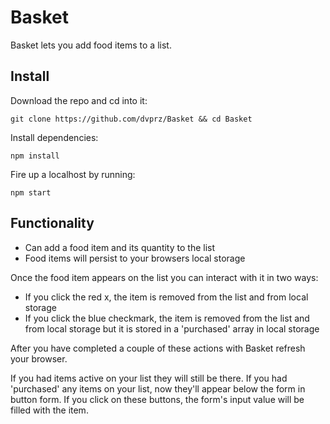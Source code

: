# Basket

Basket lets you add food items to a list. 

## Install
Download the repo and cd into it:
```
git clone https://github.com/dvprz/Basket && cd Basket
```

Install dependencies:
```
npm install
```

Fire up a localhost by running:
```
npm start
```

## Functionality

* Can add a food item and its quantity to the list
* Food items will persist to your browsers local storage

Once the food item appears on the list you can interact with it in two ways:

* If you click the red x, the item is removed from the list and from local storage
* If you click the blue checkmark, the item is removed from the list and from local storage but it is stored in a 'purchased' array in local storage

After you have completed a couple of these actions with Basket refresh your browser. 

If you had items active on your list they will still be there. If you had 'purchased' any items on your list, now they'll appear below the form in button form. If you click on these buttons, the form's input value will be filled with the item.
